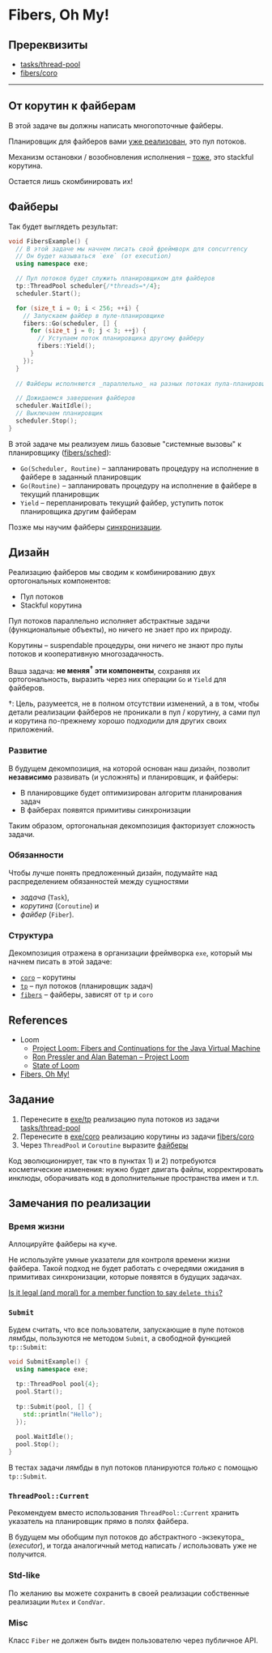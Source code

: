 # Fibers, Oh My!

## Пререквизиты

- [tasks/thread-pool](/tasks/tasks/thread-pool)
- [fibers/coro](/tasks/fibers/coro)

---

## От корутин к файберам

В этой задаче вы должны написать многопоточные файберы.

Планировщик для файберов вами [уже реализован](tasks/tasks/thread-pool), это пул потоков.

Механизм остановки / возобновления исполнения – [тоже](tasks/fibers/coro), это stackful корутина.

Остается лишь скомбинировать их!

## Файберы

Так будет выглядеть результат:

```cpp
void FibersExample() {
  // В этой задаче мы начнем писать свой фреймворк для concurrency
  // Он будет называться `exe` (от execution)
  using namespace exe;

  // Пул потоков будет служить планировщиком для файберов
  tp::ThreadPool scheduler{/*threads=*/4};
  scheduler.Start();

  for (size_t i = 0; i < 256; ++i) {
    // Запускаем файбер в пуле-планировщике
    fibers::Go(scheduler, [] {
      for (size_t j = 0; j < 3; ++j) {
        // Уступаем поток планировщика другому файберу
        fibers::Yield();
      }  
    });
  }
  
  // Файберы исполняются _параллельно_ на разных потоках пула-планировщика

  // Дожидаемся завершения файберов
  scheduler.WaitIdle();
  // Выключаем планировщик
  scheduler.Stop();
}  
```

В этой задаче мы реализуем лишь базовые "системные вызовы" к планировщику ([fibers/sched](exe/fibers/sched)):

- `Go(Scheduler, Routine)` – запланировать процедуру на исполнение в файбере в заданный планировщик
- `Go(Routine)` – запланировать процедуру на исполнение в файбере в текущий планировщик
- `Yield` – перепланировать текущий файбер, уступить поток планировщика другим файберам

Позже мы научим файберы [синхронизации](/tasks/fibers/mutex).

## Дизайн

Реализацию файберов мы сводим к комбинированию двух ортогональных компонентов:

- Пул потоков
- Stackful корутина

Пул потоков параллельно исполняет абстрактные задачи (функциональные объекты), но ничего не знает про их природу.

Корутины – suspendable процедуры, они ничего не знают про пулы потоков и кооперативную многозадачность.

Ваша задача: __не меняя<sup>†</sup> эти компоненты__, сохраняя их ортогональность, выразить через них операции `Go` и `Yield` для файберов.

†: Цель, разумеется, не в полном отсутствии изменений, а в том, чтобы детали реализации файберов не проникали в пул / корутину, а сами пул и корутина по-прежнему хорошо подходили для других своих приложений.

### Развитие 

В будущем декомпозиция, на которой основан наш дизайн, позволит **независимо** развивать (и усложнять) и планировщик, и файберы:
- В планировщике будет оптимизирован алгоритм планирования задач
- В файберах появятся примитивы синхронизации

Таким образом, ортогональная декомпозиция факторизует сложность задачи.

### Обязанности 

Чтобы лучше понять предложенный дизайн, подумайте над распределением обязанностей между сущностями
- _задача_ (`Task`),
- _корутина_ (`Coroutine`) и
- _файбер_ (`Fiber`).

### Структура

Декомпозиция отражена в организации фреймворка `exe`, который мы начнем писать в этой задаче:
- [`coro`](exe/coro) – корутины
- [`tp`](exe/tp) – пул потоков (планировщик задач)
- [`fibers`](exe/fibers) – файберы, зависят от `tp` и `coro`

## References

- Loom
  - [Project Loom: Fibers and Continuations for the Java Virtual Machine](https://cr.openjdk.java.net/~rpressler/loom/Loom-Proposal.html)
  - [Ron Pressler and Alan Bateman – Project Loom](https://www.youtube.com/watch?v=J31o0ZMQEnI)
  - [State of Loom](https://cr.openjdk.java.net/~rpressler/loom/loom/sol1_part1.html)
- [Fibers, Oh My!](https://graphitemaster.github.io/fibers/)


## Задание

1) Перенесите в [exe/tp](exe/tp/thread_pool.hpp) реализацию пула потоков из задачи [tasks/thread-pool](/tasks/tasks/thread-pool)
2) Перенесите в [exe/coro](exe/coro/) реализацию корутины из задачи [fibers/coro](/tasks/fibers/coro) 
3) Через `ThreadPool` и `Coroutine` выразите [файберы](exe/fibers/)

Код эволюционирует, так что в пунктах 1) и 2) потребуются косметические изменения: нужно будет двигать файлы, корректировать инклюды, оборачивать код в дополнительные пространства имен и т.п.

## Замечания по реализации

### Время жизни

Аллоцируйте файберы на куче.

Не используйте умные указатели для контроля времени жизни файбера. Такой подход не будет работать
с очередями ожидания в примитивах синхронизации, которые появятся в будущих задачах.

[Is it legal (and moral) for a member function to say `delete this`?](https://isocpp.org/wiki/faq/freestore-mgmt#delete-this)

### `Submit`

Будем считать, что все пользователи, запускающие в пуле потоков лямбды, пользуются не методом 
 `Submit`, а свободной функцией `tp::Submit`:

```cpp
void SubmitExample() {
  using namespace exe;
  
  tp::ThreadPool pool{4};
  pool.Start();
  
  tp::Submit(pool, [] {
    std::println("Hello");
  });
  
  pool.WaitIdle();
  pool.Stop();
}
```

В тестах задачи лямбды в пул потоков планируются _только_ с помощью `tp::Submit`.

### `ThreadPool::Current`

Рекомендуем вместо использования `ThreadPool::Current`  хранить указатель на планировщик прямо в полях файбера.

В будущем мы обобщим пул потоков до абстрактного -экзекутора_ (_executor_), и тогда аналогичный метод написать / использовать уже не получится.

### Std-like

По желанию вы можете сохранить в своей реализации собственные реализации `Mutex` и `CondVar`.

### Misc

Класс `Fiber` не должен быть виден пользователю через публичное API.
